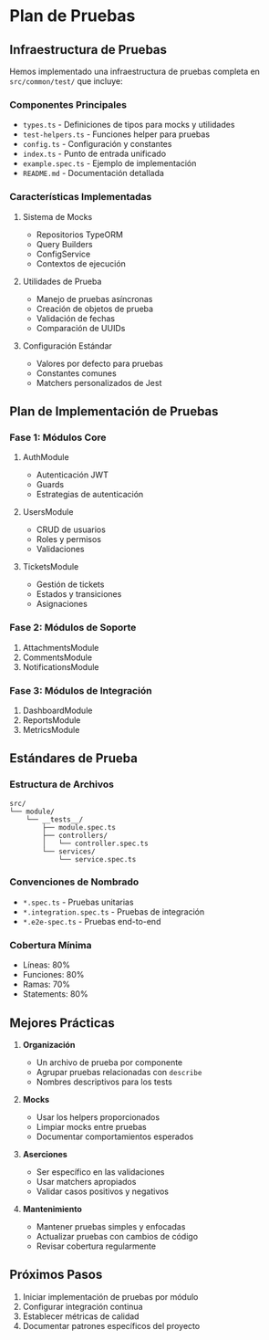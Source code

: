 # Plan de Pruebas

## Infraestructura de Pruebas

Hemos implementado una infraestructura de pruebas completa en `src/common/test/` que incluye:

### Componentes Principales

- `types.ts` - Definiciones de tipos para mocks y utilidades
- `test-helpers.ts` - Funciones helper para pruebas
- `config.ts` - Configuración y constantes
- `index.ts` - Punto de entrada unificado
- `example.spec.ts` - Ejemplo de implementación
- `README.md` - Documentación detallada

### Características Implementadas

1. Sistema de Mocks

   - Repositorios TypeORM
   - Query Builders
   - ConfigService
   - Contextos de ejecución

2. Utilidades de Prueba

   - Manejo de pruebas asíncronas
   - Creación de objetos de prueba
   - Validación de fechas
   - Comparación de UUIDs

3. Configuración Estándar
   - Valores por defecto para pruebas
   - Constantes comunes
   - Matchers personalizados de Jest

## Plan de Implementación de Pruebas

### Fase 1: Módulos Core

1. AuthModule

   - Autenticación JWT
   - Guards
   - Estrategias de autenticación

2. UsersModule

   - CRUD de usuarios
   - Roles y permisos
   - Validaciones

3. TicketsModule
   - Gestión de tickets
   - Estados y transiciones
   - Asignaciones

### Fase 2: Módulos de Soporte

1. AttachmentsModule
2. CommentsModule
3. NotificationsModule

### Fase 3: Módulos de Integración

1. DashboardModule
2. ReportsModule
3. MetricsModule

## Estándares de Prueba

### Estructura de Archivos

```
src/
└── module/
    └── __tests__/
        ├── module.spec.ts
        ├── controllers/
        │   └── controller.spec.ts
        └── services/
            └── service.spec.ts
```

### Convenciones de Nombrado

- `*.spec.ts` - Pruebas unitarias
- `*.integration.spec.ts` - Pruebas de integración
- `*.e2e-spec.ts` - Pruebas end-to-end

### Cobertura Mínima

- Líneas: 80%
- Funciones: 80%
- Ramas: 70%
- Statements: 80%

## Mejores Prácticas

1. **Organización**

   - Un archivo de prueba por componente
   - Agrupar pruebas relacionadas con `describe`
   - Nombres descriptivos para los tests

2. **Mocks**

   - Usar los helpers proporcionados
   - Limpiar mocks entre pruebas
   - Documentar comportamientos esperados

3. **Aserciones**

   - Ser específico en las validaciones
   - Usar matchers apropiados
   - Validar casos positivos y negativos

4. **Mantenimiento**
   - Mantener pruebas simples y enfocadas
   - Actualizar pruebas con cambios de código
   - Revisar cobertura regularmente

## Próximos Pasos

1. Iniciar implementación de pruebas por módulo
2. Configurar integración continua
3. Establecer métricas de calidad
4. Documentar patrones específicos del proyecto
